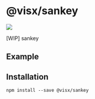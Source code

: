 # @visx/sankey

<a title="@visx/sankey npm downloads" href="https://www.npmjs.com/package/@visx/sankey">
  <img src="https://img.shields.io/npm/dm/@visx/sankey.svg?style=flat-square" />
</a>

[WIP] sankey

## Example

## Installation

```
npm install --save @visx/sankey
```
